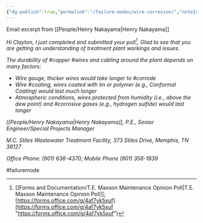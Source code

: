 ```yaml
---
{"dg-publish":true,"permalink":"/failure-modes/wire-corrosion/","noteIcon":"","created":"2025-05-20T10:31:26.320-05:00"}
---
```


Email excerpt from [[People/Henry Nakayama\|Henry Nakayama]]

*Hi Clayton, I just completed and submitted your poll[^1]. Glad to see that you are getting an understanding of treatment plant workings and issues.*

*The durability of #copper #wires and cabling around the plant depends on many factors:*

- *Wire gauge, thicker wires would take longer to #corrode*
- *Wire #coating, wires coated with tin or polymer (e.g., Conformal Coating) would last much longer*
- *Atmospheric conditions, wires protected from humidity (i.e., above the dew point) and #corrosive gases (e.g., hydrogen sulfide) would last longer*

*[[People/Henry Nakayama\|Henry Nakayama]], P.E., Senior Engineer/Special Projects Manager*

*M.C. Stiles Wastewater Treatment Facility, 373 Stiles Drive, Memphis, TN 38127*

*Office Phone: (901) 636-4370; Mobile Phone (901) 356-1839*

[^1]:[[Forms and Documentation/T.E. Maxson Maintenance Opinion Poll\|T.E. Maxson Maintenance Opinion Poll]];  [https://forms.office.com/g/4af7yk5xuf](https://forms.office.com/g/4af7yk5xuf "https://forms.office.com/g/4af7yk5xuf")

#failuremode

